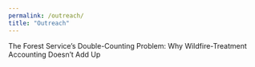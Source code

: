 ```yaml
---
permalink: /outreach/
title: "Outreach"
---
```


The Forest Service’s Double-Counting Problem: Why Wildfire-Treatment Accounting Doesn’t Add Up